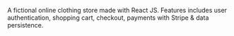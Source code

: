 A fictional online clothing store made with React JS. Features includes user
authentication, shopping cart, checkout, payments with Stripe & data persistence.